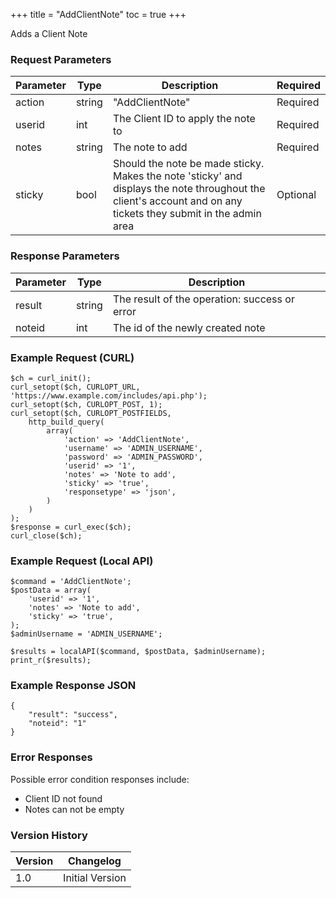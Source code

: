 +++
title = "AddClientNote"
toc = true
+++

Adds a Client Note

### Request Parameters

| Parameter | Type | Description | Required |
| --------- | ---- | ----------- | -------- |
| action | string | "AddClientNote" | Required |
| userid | int | The Client ID to apply the note to | Required |
| notes | string | The note to add | Required |
| sticky | bool | Should the note be made sticky. Makes the note 'sticky' and displays the note throughout the client's account and on any tickets they submit in the admin area | Optional |

### Response Parameters

| Parameter | Type | Description |
| --------- | ---- | ----------- |
| result | string | The result of the operation: success or error |
| noteid | int | The id of the newly created note |


### Example Request (CURL)

```
$ch = curl_init();
curl_setopt($ch, CURLOPT_URL, 'https://www.example.com/includes/api.php');
curl_setopt($ch, CURLOPT_POST, 1);
curl_setopt($ch, CURLOPT_POSTFIELDS,
    http_build_query(
        array(
            'action' => 'AddClientNote',
            'username' => 'ADMIN_USERNAME',
            'password' => 'ADMIN_PASSWORD',
            'userid' => '1',
            'notes' => 'Note to add',
            'sticky' => 'true',
            'responsetype' => 'json',
        )
    )
);
$response = curl_exec($ch);
curl_close($ch);
```


### Example Request (Local API)

```
$command = 'AddClientNote';
$postData = array(
    'userid' => '1',
    'notes' => 'Note to add',
    'sticky' => 'true',
);
$adminUsername = 'ADMIN_USERNAME';

$results = localAPI($command, $postData, $adminUsername);
print_r($results);
```


### Example Response JSON

```
{
    "result": "success",
    "noteid": "1"
}
```


### Error Responses

Possible error condition responses include:

* Client ID not found
* Notes can not be empty


### Version History

| Version | Changelog |
| ------- | --------- |
| 1.0 | Initial Version |
